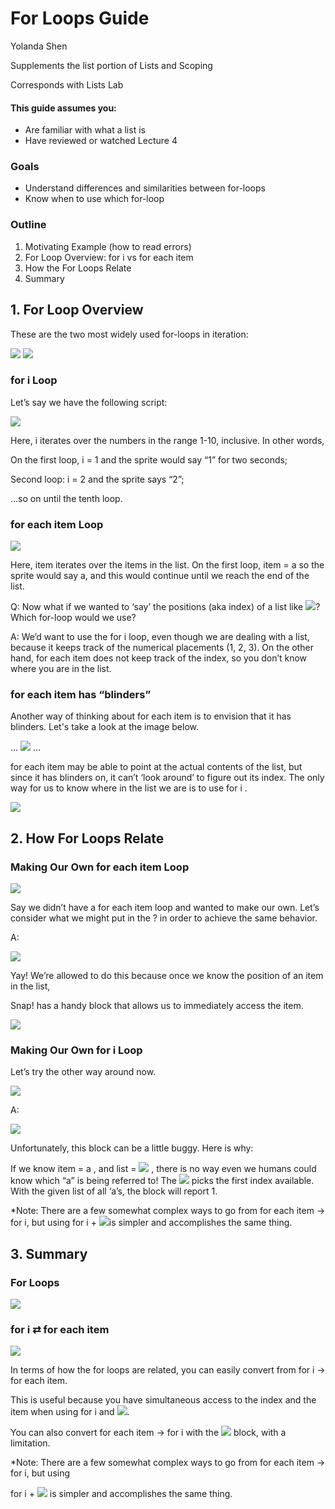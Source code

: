 # For Loops Guide

Yolanda Shen

Supplements the list portion of Lists and Scoping

Corresponds with Lists Lab 

#### This guide assumes you: <a id="h.1nkupu69y0kx"></a>

* Are familiar with what a list is
* Have reviewed or watched Lecture 4

### Goals <a id="h.o4l6ixk5iyu4"></a>

* Understand differences and similarities between for-loops
* Know when to use which for-loop

### Outline <a id="h.gafh5nl3narq"></a>

1. Motivating Example \(how to read errors\)
2. For Loop Overview: for i vs for each item
3. How the For Loops Relate
4. Summary

## 1. For Loop Overview <a id="h.6ox5i6f1fe8k"></a>

These are the two most widely used for-loops in iteration:

![](https://lh5.googleusercontent.com/mGRt64PXfD14HBTsF9J_j1YPw8fQnPSG88ao4Jl8947oWXwYW9ax1szTuz_S31-gyXMy6BR4hQqGc35xOaSu0ycvlzAWl2sGOYeCmXL7Cw1iX9FhhOxf4xTXhK70GjwHSQ)                        ![](https://lh6.googleusercontent.com/Nc_XRApc5L_MvxBCvywpT_y-9RJ7e3fAeAbFzzN-uuKphvd18GZzPaSRFCBouJjfYwV-DeX8bo_cbizxJeKBt6p227Dzeb4ii6qwuFe19DlUb2FHFxYGGXqY-NgRHF9ZYg)

### for i Loop <a id="h.ia9wzh537bgg"></a>

Let’s say we have the following script:

![](https://lh3.googleusercontent.com/C5wXgiwHoRnBBkrkIMbnr3FP7qVxRep6OggT8tWCmQ8UdBtT9uAxmDYsxL_FeRFHhGB_thetNZRfkuKYa-SeDjxtEx1nilyG_eMa1fbeSvX-bMUjXfJVp3Qsip3RRbHy3A)

Here, i iterates over the numbers in the range 1-10, inclusive. In other words,

On the first loop, i = 1 and the sprite would say “1” for two seconds;

Second loop: i = 2 and the sprite says “2”;

...so on until the tenth loop.

### for each item Loop <a id="h.89h03s4iwa9v"></a>

![](https://lh4.googleusercontent.com/f_5XSqV-IiUIk29jigUkzDW1SAM5_tRbqAYkBQdblwNe9IU0xfDoC-J-rY5Ujcgwz4ZPbfBpF0MPy1BZbGte5N1wuR3PCNNI38KcguOYQ_mI7ZUQmIXFXhsGXLRC65DymA)

Here, item iterates over the items in the list. On the first loop, item = a so the sprite would say a, and this would continue until we reach the end of the list.

Q: Now what if we wanted to ‘say’ the positions \(aka index\) of a list like ![](https://lh3.googleusercontent.com/Xj2R1xQ1xOYJNKe8nq5RCnaIEDseyA1Uo1SXXwhS08biEKUjMP2BWeYwY-v9OQKIPqGXwIqXsmGfc4cyfKvD2i5yyL6WnsDTaZE-H90dct_VQM1KcyX8Sdp01PQHc_Kprg)? Which for-loop would we use?

A: We’d want to use the for i  loop, even though we are dealing with a list, because it keeps track of the numerical placements \(1, 2, 3\). On the other hand, for each item does not keep track of the index, so you don’t know where you are in the list.

### for each item has “blinders” <a id="h.dchlglmjcj7z"></a>

Another way of thinking about for each item is to envision that it has blinders. Let's take a look at the image below.

… ![](https://lh4.googleusercontent.com/6U3j9YCW74ydB6G2qo3LVzLOF1NsOP4vYZzcBpF3oOd0GtZXbWozEsH2K1V_dwOprLdma5LaIV4IKs3oHeUVyW8NnblT5MwaiuOPvXcXfU0_l_R6iQtnKoArQYRylQnxzg) …

for each item may be able to point at the actual contents of the list, but since it has blinders on, it can’t ‘look around’ to figure out its index. The only way for us to know where in the list we are is to use for i .

![](https://lh5.googleusercontent.com/IN4NPfV_HTFCtfY4L-91-d6izMGIQCqdLIPu43Z5vuQIrySlVC4JIxnjjaWBC1D68v1iqDZXaPBi7V72oRQwTiODQRUoVIysiY3dq9Uq4Jraq43fcMIedYqGfuRQYgPGrw)

## 2. How For Loops Relate <a id="h.fu5uck47oke0"></a>

### Making Our Own for each item Loop <a id="h.6q1cjgh9rm5"></a>

![](https://lh4.googleusercontent.com/Xscpz9TiVTS_kIv5k3BHpMMwiR4btcdhIC5GEPF_h9POogGeI-TUCmu6e2XQBlQ4Sz_BrOD13KrEmGRaZEbrH46jWs1OPchwgGkP-OxCwogmSMGsWIvKPERFVJM_pIjTsw)

Say we didn’t have a for each item loop and wanted to make our own. Let’s consider what we might put in the ? in order to achieve the same behavior.

A: 

![](https://lh3.googleusercontent.com/sVlb4xAPe4wO5BSwn_11OHK-VkmXynxhtE1hz8L6OoNNB5D2F85vApAqaMVYLwEa_UYJnnZyEQsssVcp5Ijmel-5qMcKavbQtk-OBTxCuh43fQdnCsaBAjmcGobljDTqlQ)

Yay! We’re allowed to do this because once we know the position of an item in the list,

Snap! has a handy block that allows us to immediately access the item.

![](https://lh5.googleusercontent.com/L5AO5kq9YiD8i5jTot1b9ZDDIekklq4yjNsefCNyYNpTnuweWX5AoxKEGfA2UG80O9g4BWhcTZdkoyjyjroMK45Iwk6mpzLr3Wi13XpsEkXEUEYfQu3TLSITaB2eKvdahA)

### Making Our Own for i Loop <a id="h.p7yexarwwzqd"></a>

Let’s try the other way around now.

![](https://lh4.googleusercontent.com/7eJDT1IbPFJIswXBGNmnm68cHb7siJ0TdPj_UpqgL0XCkQnsCx9OppN4vn_0jk45xEHO2V03o5Oa9J_bArxlfLrADHDr5OISvvNdDNFBcB78Q_xsk6tpyZFm7Ym1QKTcJg)

A:

![](https://lh5.googleusercontent.com/CwTjUNrl_ugUIvrLIl0waI-Wn-oYF8mq4HLCI2oUjbmDrtrVsReNWLsVGeh554pMYlNSuUhz0IuoBgZktUNUNmoTd8CMtcLXmtqHvOuS3PdzMSFcZhIihrHfNKEzuolBxA)

Unfortunately, this block can be a little buggy. Here is why:

If we know item = a , and  list = ![](https://lh6.googleusercontent.com/RsStBLJauML5B5mMi2GWtyWxwGn3nT_yjd367A2f2_C1pBtWkRrTDLJFY193maHQYbMKa8Nw-a-GSiGTUAO8Nesfq98vwLXs7-0zWU1EvWdzdPDmIvTDPCGRKUhG4z2Eew) , there is no way even we humans could know which “a” is being referred to! The ![](https://lh4.googleusercontent.com/ggGkXZLPUe2WM5WYskcYuzSzy_V4sVDlLmVrX3BuZ-8D8UktD5jShzdz8xCQI0EyydwChXkuJ7h8BiIPp51hkIlakL_hDLFbNSl8b9pc2HWeRrLlVuk_4TmT8IGSoKC-hw) picks the first index available. With the given list of all ‘a’s, the block will report 1.

\*Note: There are a few somewhat complex ways to go from for each item → for i, but using for i + ![](https://lh6.googleusercontent.com/qoApqOha1JVkMs5vsK3TRVSoY8lOWQ6k4Z6fCVpf_5Tbdm0FuQu2xI-P09zhf_CwMF00Ff0aZqudrj690h3vB2ng9qN8twqRmkjYkUAU0T39Dix0GK5E9fiG_t_rPNaoGQ)is simpler and accomplishes the same thing.

## 3. Summary <a id="h.fh0ntzskfqz4"></a>

### For Loops <a id="h.65b6ptfjryee"></a>

![](https://lh5.googleusercontent.com/abPYyARFfMt7T8-CZte5LHj2fdsN_3-r2wpmX-yjG2COaT2SIZii_a9Xk_29zeYdAl2qVZR0EY-ev9xHOd9zU60i9RvxP1ywiyNhizM9V6tKL2028DzfMYAkPQ8yPVEQ6g)

### for i ⇄ for each item <a id="h.2t6lhhx1d7j0"></a>

![](https://lh6.googleusercontent.com/4MmazW-V2iFCAmtplg-TjmLCmLEUa_Fs2kEenRBXC5TsGI8cCC_3EI21x00YzNqebOZQ4Hi1Zh-aD-6KtFXfi0-h09U3E74zaZmvuPLYBYQ26jSwM6c0lY_PM4Qvmw9d2w)

In terms of how the for loops are related, you can easily convert from for i → for each item.

This is useful because you have simultaneous access to the index and the item when using for i and ![](https://lh6.googleusercontent.com/qoApqOha1JVkMs5vsK3TRVSoY8lOWQ6k4Z6fCVpf_5Tbdm0FuQu2xI-P09zhf_CwMF00Ff0aZqudrj690h3vB2ng9qN8twqRmkjYkUAU0T39Dix0GK5E9fiG_t_rPNaoGQ).

You can also convert for each item → for i  with the ![](https://lh6.googleusercontent.com/2pGr4bTUF83OymebzWEIPWnPIORa6guGYkoAQp1ugtZsOhsCHK7gL0vpQw8flZXjUhbFTYGGwchThD48iNEH9PjSONaH-66Z7DzA76kp9JHUxz1IN1E9YGu1ijGozqnKFQ) block, with a limitation.

\*Note: There are a few somewhat complex ways to go from for each item → for i, but using

for i + ![](https://lh6.googleusercontent.com/qoApqOha1JVkMs5vsK3TRVSoY8lOWQ6k4Z6fCVpf_5Tbdm0FuQu2xI-P09zhf_CwMF00Ff0aZqudrj690h3vB2ng9qN8twqRmkjYkUAU0T39Dix0GK5E9fiG_t_rPNaoGQ) is simpler and accomplishes the same thing.

